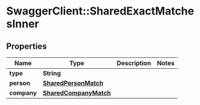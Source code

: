 # SwaggerClient::SharedExactMatchesInner

## Properties
Name | Type | Description | Notes
------------ | ------------- | ------------- | -------------
**type** | **String** |  | 
**person** | [**SharedPersonMatch**](SharedPersonMatch.md) |  | 
**company** | [**SharedCompanyMatch**](SharedCompanyMatch.md) |  | 


